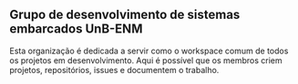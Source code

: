## Grupo de desenvolvimento de sistemas embarcados UnB-ENM


Esta organização é dedicada a servir como o workspace comum de todos os projetos em desenvolvimento. Aqui é possível que os membros criem projetos, repositórios, issues e documentem o trabalho. 


